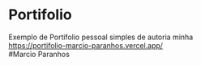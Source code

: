 # Portifolio

Exemplo de Portifolio pessoal simples de autoria minha <br>
https://portifolio-marcio-paranhos.vercel.app/ <br>
#Marcio Paranhos

